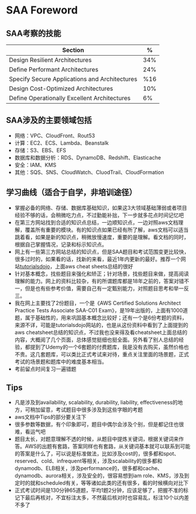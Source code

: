 # SAA Foreword

## SAA考察的技能

Section             | %
--------------------| -----------------
Design Resilient Architectures | 34%
Define Performant Architectures | 24%
Specify Secure Applications and Architectures | %16
Design Cost-Optimized Architectures | 10%
Define Operationally Excellent Architectures | 6%

## SAA涉及的主要领域包括

- 网络：VPC、CloudFront、Rout53
- 计算：EC2、ECS、Lambda、Beanstalk
- 存储：S3、EBS、EFS
- 数据库和数据分析：RDS、DynamoDB、Redshift、Elasticache
- 安全：IAM、KMS
- 其他：SQS、SNS、CloudWatch、CluodTrail、CloudFormation

## 学习曲线（适合于自学，非培训途径）

- 掌握必备的网络、存储、数据库基础知识，如果这3大领域基础薄弱或者项目经验不够的话，会稍微吃力点，不过勤能补拙，下一步就多花点时间记忆吧
- 在第三方网站找到合适的知识点总结，一边顺知识点，一边对照aws文档理解，覆盖所有重要的模块。有的知识点如果已经有所了解，aws文档可以适当跳着看，如果是新的知识点，稍微放慢速度，重要的是理解。看文档的同时，根据自己掌握情况，记录和标示知识点。
- 网上有一些第三方网站总结的知识点，但是SAA题目和考试范围变更比较快，很多过时的，如果看的话，找新的来看，最近1年内更新的最好。推荐一个网站[tutorialsdojo](https://tutorialsdojo.com/aws-cheat-sheets/)，上面aws cheat sheets总结的很好
- 针对基本概念，找些题目来强化和矫正；针对场景，找些题目来做，提高阅读理解的能力。网上的资料比较杂，有的所谓题库都是18年之前的，答案对错不一，但是也有些参考价值，需要自己有一定甄别能力，对照题目思考和举一反三。
- 我在网上主要找了2份题目，一个是《AWS Certified Solutions Architect Practice Tests Associate SAA-C01 Exam》，是19年出版的，上面有1000道题，属于基础性的，用来巩固基本概念比较好；还有一个是6份考题的资料，来源不详，可能是tutorialsdojo网站的，也是从这份资料中看到了上面提到的aws cheatsheet总结的知识点，不过我也没来得及看cheatsheet上面总结的内容，大概阅了几个页面，总体感觉挺细也挺全面。另外看了别人总结的经验，都提到了Udemy的一个6套题的付费题库，我是没有去购买，虽然价格也不贵。这几套题库，可以类比正式考试来对待，重点关注里面的场景题，正式考试的场景题和题库中的难度基本相当。
- 考前留点时间复习一遍错题

## Tips

- 凡是涉及到availability, scalability, durability, liability, effectiveness的地方，可稍加留意，考试题目中很多涉及到这些字眼的考题
- aws文档中Tips的部分要关注下
- 很多参数等数据，有个印象即可，题目中偶尔会涉及个别，但是都记住也很难，看运气吧
- 题目太长，对题意理解不透的时候，从题目中提炼关键词，根据关键词来作答。AWS的出题有套路，答案同样也有套路，从关键词基本就可以联系到可能的答案是什么了，可以说是标准做法，比如涉及cost的，很多都和spot、reserved、cold、infrequent等相关，涉及scalability的很多都和dynamodb、ELB相关，涉及performance的，很多都和cache、dynamodb、aurora相关，涉及安全的，很容易想到iam role、KMS，涉及到定时的就和scheduled有关，等等诸如此类的还有很多，看的时候横向对比下
- 正式考试时间是130分钟65道题，平均1题2分钟，应该足够了，把握不准的标记下最后再核对，不宜标注太多，不然最后核对时也容易乱，标注10个以内差不多了
